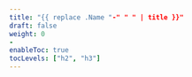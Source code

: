 ```yaml
---
title: "{{ replace .Name "-" " " | title }}"
draft: false
weight: 0
-
enableToc: true
tocLevels: ["h2", "h3"]
---
```



